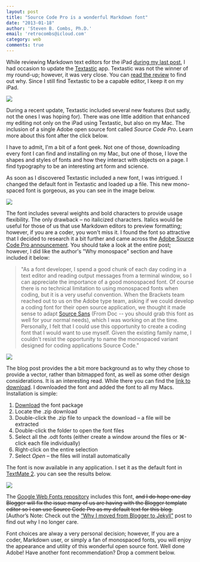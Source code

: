 ```yaml
---
layout: post
title: "Source Code Pro is a wonderful Markdown font"
date: "2013-01-18"
author: 'Steven B. Combs, Ph.D.'
email: 'retrocombs@icloud.com'
category: web
comments: true
---
```


While reviewing Markdown text editors for the iPad [during my last post][2], I had occasion to update the [Textastic](https://itunes.apple.com/us/app/textastic-code-editor-for/id383577124?mt=8&uo=4&at=10l9vL) app. Textastic was not the winner of my round-up; however, it was very close. You can [read the review][2] to find out why. Since I still find Textastic to be a capable editor, I keep it on my iPad.

![][1]

During a recent update, Textastic included several new features (but sadly, not the ones I was hoping for). There was one little addition that enhanced my editing not only on the iPad using Textastic, but also on my Mac. The inclusion of a single Adobe open source font called _Source Code Pro_. Learn more about this font after the click below.

I have to admit, I'm a bit of a font geek. Not one of those, downloading every font I can find and installing on my Mac, but one of those, I love the shapes and styles of fonts and how they interact with objects on a page. I find typography to be an interesting art form and science.

As soon as I discovered Textastic included a new font, I was intrigued. I changed the default font in Textastic and loaded up a file. This new mono-spaced font is gorgeous, as you can see in the image below.

![][3]

The font includes several weights and bold characters to provide usage flexibility. The only drawback – no italicized characters. Italics would be useful for those of us that use Markdown editors to preview formatting; however, if you are a coder, you won't miss it. I found the font so attractive that I decided to research it a bit further and came across the [Adobe Source Code Pro announcement][4]. You should take a look at the entire post; however, I did like the author's "Why monospace" section and have included it below:

> "As a font developer, I spend a good chunk of each day coding in a text editor and reading output messages from a terminal window, so I can appreciate the importance of a good monospaced font. Of course there is no technical limitation to using monospaced fonts when coding, but it is a very useful convention. When the Brackets team reached out to us on the Adobe type team, asking if we could develop a coding font for their open source application, we thought it made sense to adapt [Source Sans][5] (From Doc -- you should grab this font as well for your normal needs), which I was working on at the time. Personally, I felt that I could use this opportunity to create a coding font that I would want to use myself. Given the existing family name, I couldn't resist the opportunity to name the monospaced variant designed for coding applications Source Code."

![][6]

The blog post provides the a bit more background as to why they chose to provide a vector, rather than bitmapped font, as well as some other design considerations. It is an interesting read. While there you can find the [link to download][7]. I downloaded the font and added the font to all my Macs. Installation is simple:

1. [Download][7] the font package
2. Locate the .zip download
3. Double-click the .zip file to unpack the download  – a file will be extracted
4. Double-click the folder to open the font files
5. Select all the .odt fonts (either create a window around the files or ⌘-click each file individually)
6. Right-click on the entire selection
7. Select _Open_ – the files will install automatically

The font is now available in any application. I set it as the default font in [TextMate 2](http://macromates.com/download). you can see the results below.

![][8]

The [Google Web Fonts repository][9] includes this font, ~~and I do hope one day Blogger will fix the issue many of us are having with the Blogger template editor so I can use Source Code Pro as my default text for this blog.~~ [Author’s Note: Check out the [“Why I moved from Blogger to Jekyll”](/web/2014/06/13/why-i-moved-from-blogger-to-jekyll.html) post to find out why I no longer care.

Font choices are alway a very personal decision; however, If you are a coder, Markdown user, or simply a fan of monospaced fonts, you will enjoy the appearance and utility of this wonderful open source font. Well done Adobe! Have another font recommendation? Drop a comment below.

[1]: http://3.bp.blogspot.com/-Ahuwpdq25N4/UPmh40U933I/AAAAAAABFw4/kwQfG4MLrzI/s200/Source+Code+Pro+Font.png
[2]: /apple/2013/01/15/ive-found-my-ipad-markdown-editor.html
[3]: http://1.bp.blogspot.com/-utNtxP8tcoo/UPmjL_4bI1I/AAAAAAABFxI/Din5AxUBI1M/s640/Textastic+Screenshot+Source+Code+Pro.PNG
[4]: https://blogs.adobe.com/typblography/2012/09/source-code-pro.html
[5]: http://blogs.adobe.com/typblography/2012/08/source-sans-pro.html
[6]: http://4.bp.blogspot.com/-nVNqvF7quq0/UPmmJx92kYI/AAAAAAABFxc/aBLynTFxDSI/s400/Source+Code+Pro.png
[7]: http://sourceforge.net/projects/sourcecodepro.adobe/
[8]: http://2.bp.blogspot.com/-KlUBOnVUg-0/UPmmRcbi4xI/AAAAAAABFxk/EER_IQlqHo0/s640/TextMate2.png
[9]: http://www.google.com/webfonts
